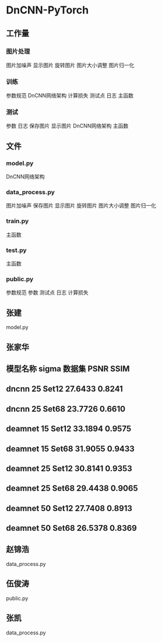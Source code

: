# DnCNN-PyTorch
## 工作量
### 图片处理
图片加噪声
显示图片
旋转图片
图片大小调整
图片归一化
### 训练
参数规范
DnCNN网络架构
计算损失
测试点
日志
主函数
### 测试
参数
日志
保存图片
显示图片
DnCNN网络架构
主函数

## 文件
### model.py
DnCNN网络架构
### data_process.py
图片加噪声
保存图片
显示图片
旋转图片
图片大小调整
图片归一化
### train.py
主函数
### test.py
主函数
### public.py
参数规范
参数
测试点
日志
计算损失

## 张建
model.py

## 张家华
## 模型名称  sigma  数据集   PSNR       SSIM
## dncnn     25     Set12   27.6433     0.8241
## dncnn     25     Set68   23.7726     0.6610
## deamnet   15     Set12   33.1894     0.9575
## deamnet   15     Set68   31.9055     0.9433
## deamnet   25     Set12   30.8141     0.9353
## deamnet   25     Set68   29.4438     0.9065
## deamnet   50     Set12   27.7408     0.8913
## deamnet   50     Set68   26.5378     0.8369
## 赵锦浩
data_process.py

## 伍俊涛
public.py

## 张凯
data_process.py
